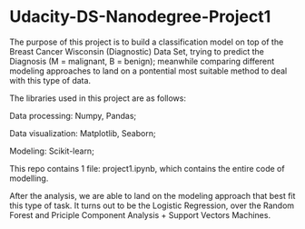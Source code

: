 # Udacity-DS-Nanodegree-Project1

The purpose of this project is to build a classification model on top of the Breast Cancer Wisconsin (Diagnostic) Data Set, 
trying to predict the Diagnosis (M = malignant, B = benign); meanwhile comparing different modeling approaches to land on a pontential
most suitable method to deal with this type of data.

The libraries used in this project are as follows:

Data processing: Numpy, Pandas; 

Data visualization: Matplotlib, Seaborn; 

Modeling: Scikit-learn; 

This repo contains 1 file: project1.ipynb, which contains the entire code of modelling.

After the analysis, we are able to land on the modeling approach that best fit this type of task. It turns out to be the Logistic Regression, over the Random Forest and Priciple Component Analysis + Support Vectors Machines.
